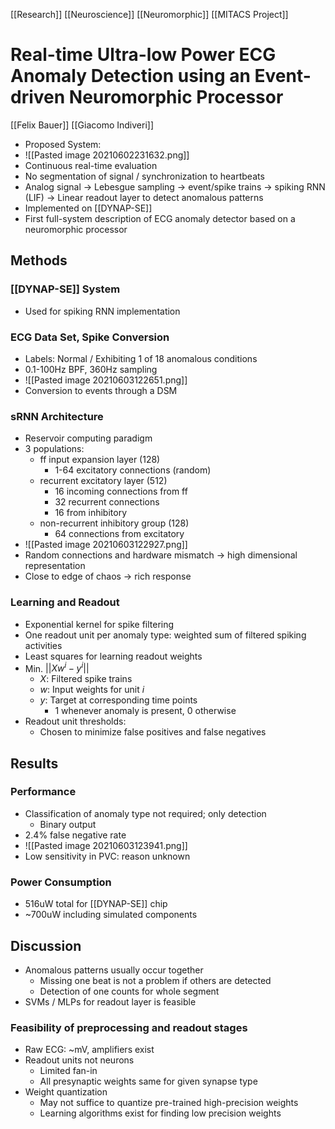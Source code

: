 [[Research]] [[Neuroscience]] [[Neuromorphic]] [[MITACS Project]]

# Real-time Ultra-low Power ECG Anomaly Detection using an Event-driven Neuromorphic Processor

[[Felix Bauer]] [[Giacomo Indiveri]]


- Proposed System:
- ![[Pasted image 20210602231632.png]]
- Continuous real-time evaluation
- No segmentation of signal / synchronization to heartbeats
- Analog signal -> Lebesgue sampling -> event/spike trains -> spiking RNN (LIF) -> Linear readout layer to detect anomalous patterns
- Implemented on [[DYNAP-SE]]
- First full-system description of ECG anomaly detector based on a neuromorphic processor

 ## Methods
 ### [[DYNAP-SE]] System
 - Used for spiking RNN implementation

### ECG Data Set, Spike Conversion
-  Labels: Normal / Exhibiting 1 of 18 anomalous conditions
-  0.1-100Hz BPF, 360Hz sampling
-  ![[Pasted image 20210603122651.png]]
-  Conversion to events through a DSM

### sRNN Architecture
- Reservoir computing paradigm
- 3 populations:
	- ff input expansion layer (128)
		- 1-64 excitatory connections (random)
	- recurrent excitatory layer (512)
		- 16 incoming connections from ff
		- 32 recurrent connections
		- 16 from inhibitory
	- non-recurrent inhibitory group (128)
		- 64 connections from excitatory
- ![[Pasted image 20210603122927.png]]
- Random connections and hardware mismatch -> high dimensional representation
- Close to edge of chaos -> rich response

### Learning and Readout
- Exponential kernel for spike filtering
- One readout unit per anomaly type: weighted sum of filtered spiking activities
- Least squares for learning readout weights
- Min. $||Xw^i-y^i||$
	- $X$: Filtered spike trains
	- $w$: Input weights for unit $i$
	- $y$: Target at corresponding time points
		- 1 whenever anomaly is present, 0 otherwise
- Readout unit thresholds:
	- Chosen to minimize false positives and false negatives

## Results
### Performance
- Classification of anomaly type not required; only detection
	- Binary output
- 2.4% false negative rate
- ![[Pasted image 20210603123941.png]]
- Low sensitivity in PVC: reason unknown

### Power Consumption
- 516uW total for [[DYNAP-SE]] chip
- ~700uW including simulated components

## Discussion
- Anomalous patterns usually occur together
	- Missing one beat is not a problem if others are detected
	- Detection of one counts for whole segment
- SVMs / MLPs for readout layer is feasible

### Feasibility of preprocessing and readout stages
- Raw ECG: ~mV, amplifiers exist
- Readout units not neurons
	- Limited fan-in
	- All presynaptic weights same for given synapse type
- Weight quantization
	- May not suffice to quantize pre-trained high-precision weights
	- Learning algorithms exist for finding low precision weights
